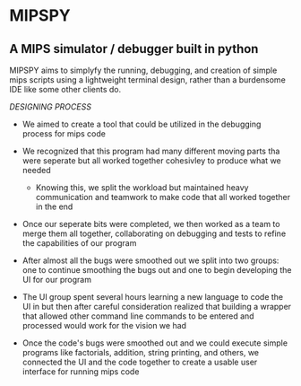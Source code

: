<h1> MIPSPY </h1>
<h2> A MIPS simulator / debugger built in python </h2>

MIPSPY aims to simplyfy the running, debugging, and creation of simple mips scripts using a lightweight terminal design, rather than a burdensome IDE like some other clients do.


*DESIGNING PROCESS*

- We aimed to create a tool that could be utilized in the debugging process for mips code

- We recognized that this program had many different moving parts tha were seperate but all worked together cohesivley to produce what we needed

	- Knowing this, we split the workload but maintained heavy communication and teamwork to make code that all worked together in the end

- Once our seperate bits were completed, we then worked as a team to merge them all together, collaborating on debugging and tests to refine the capabilities of our program

- After almost all the bugs were smoothed out we split into two groups: one to continue smoothing the bugs out and one to begin developing the UI for our program

- The UI group spent several hours learning a new language to code the UI in but then after careful consideration realized that building a wrapper that allowed other command line commands to be entered and processed would work for the vision we had

- Once the code's bugs were smoothed out and we could execute simple programs like factorials, addition, string printing, and others, we connected the UI and the code together to create a usable user interface for running mips code



